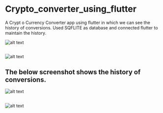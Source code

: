 # Crypto_converter_using_flutter
A Crypt o Currency Converter app using flutter in which we can see the  history of conversions. Used SQFLITE as database and connected flutter to maintain the history. 

![alt text](https://github.com/Srijenanithish/Crypto_converter_using_flutter/blob/main/.png?raw=true)
## 
![alt text](https://github.com/Srijenanithish/Crypto_converter_using_flutter/blob/main/.png?raw=true)

## The below screenshot shows the history of conversions.
![alt text](https://github.com/Srijenanithish/Crypto_converter_using_flutter/blob/main/.png?raw=true)

## 
![alt text](https://github.com/Srijenanithish/Crypto_converter_using_flutter/blob/main/.png?raw=true)
